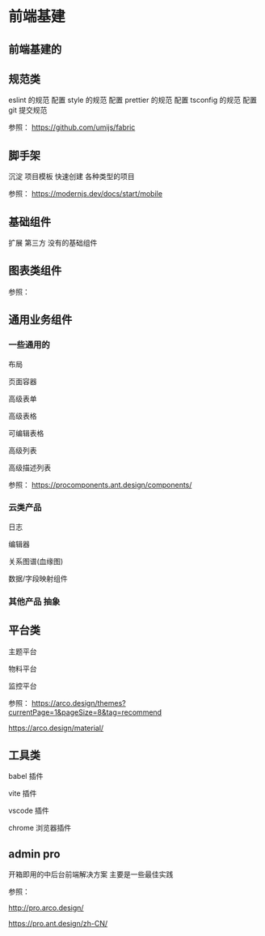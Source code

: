 # 前端基建

## 前端基建的

## 规范类
eslint 的规范 配置
style 的规范 配置
prettier 的规范 配置
tsconfig 的规范 配置
git 提交规范

参照： https://github.com/umijs/fabric

## 脚手架
沉淀 项目模板 快速创建 各种类型的项目

参照： https://modernjs.dev/docs/start/mobile

## 基础组件

 扩展 第三方 没有的基础组件
 

## 图表类组件

参照： 

## 通用业务组件
### 一些通用的
布局

页面容器

高级表单

高级表格

可编辑表格

高级列表

高级描述列表

参照： https://procomponents.ant.design/components/

### 云类产品

日志

编辑器

关系图谱(血缘图)

数据/字段映射组件

### 其他产品 抽象



## 平台类

主题平台

物料平台

监控平台

参照： 
https://arco.design/themes?currentPage=1&pageSize=8&tag=recommend

https://arco.design/material/


## 工具类

babel 插件

vite 插件

vscode 插件

chrome 浏览器插件


## admin pro

开箱即用的中后台前端解决方案
主要是一些最佳实践 

参照： 

http://pro.arco.design/

https://pro.ant.design/zh-CN/


